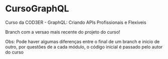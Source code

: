 # CursoGraphQL
Curso da COD3ER - GraphQL: Criando APIs Profissionais e Flexíveis 

Branch com a versao mais recente do projeto do curso! 

Obs: Pode haver algumas diferenças entre o final de um branch e inicio de outro, por questões de a cada módulo, o código inicial é passado pelo autor do curso

